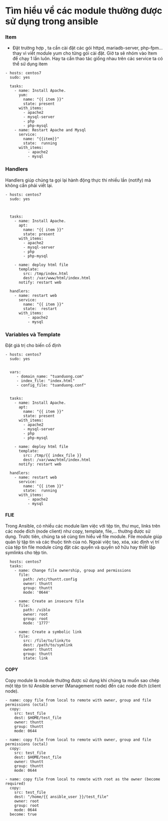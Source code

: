 # Tìm hiểu về các module thường được sử dụng trong ansible

### Item

- Đặt trường hợp , ta cần cài đặt các gói httpd, mariadb-server, php-fpm... thay vì viết module yum cho từng gói cài đặt. Giờ ta sẽ nhóm vào Item để chạy 1 lần luôn. Hay ta cần thao tác giống nhau trên các service ta có thể sử dụng item

```
- hosts: centos7
  sudo: yes

  tasks:
    - name: Install Apache.
      yum:
        name: "{{ item }}"
        state: present
      with_items:
        - apache2
        - mysql-server
        - php
        - php-mysql
    - name: Restart Apache and Mysql
      service:
        name: "{{item}}"
        state:  running
      with_items:
          - apache2
          - mysql
```

### Handlers

Handlers giúp chúng ta gọi lại hành động thực thi nhiều lần (notify) mà không cần phải viết lại.

```
- hosts: centos7
  sudo: yes



  tasks:
    - name: Install Apache.
      apt:
        name: "{{ item }}"
        state: present
      with_items:
        - apache2
        - mysql-server
        - php
        - php-mysql

    - name: deploy html file
      template:
        src: /tmp/index.html
        dest: /var/www/html/index.html
      notify: restart web

  handlers:
    - name: restart web
      service:
        name: "{{ item }}"
        state:  restart
      with_items:
          - apache2
          - mysql
```

### Variables và Template

Đặt giá trị cho biến cố định

```
- hosts: centos7
  sudo: yes


  vars:
     - domain_name: "tuanduong.com"
     - index_file: "index.html"
     - config_file: "tuanduong.conf"


  tasks:
    - name: Install Apache.
      apt:
        name: "{{ item }}"
        state: present
      with_items:
        - apache2
        - mysql-server
        - php
        - php-mysql

    - name: deploy html file
      template:
        src: /tmp/{{ index_file }}
        dest: /var/www/html/index.html
      notify: restart web

  handlers:
    - name: restart web
      service:
        name: "{{ item }}"
        state:  running
      with_items:
          - apache2
          - mysql
```

#### FLIE

Trong Ansible, có nhiều các module làm việc với tệp tin, thư mục, links trên các node đích (node client) như copy, template, file,… thường được sử dụng. Trước tiên, chúng ta sẽ cùng tìm hiểu về file module. File module giúp quản lý tập tin và các thuộc tính của nó. Ngoài việc taọ, xóa, xác định vị trí của tệp tin file module cũng đặt các quyền và quyền sở hữu hay thiết lập symlinks cho tệp tin.

```
  hosts: centos7
  tasks:
    - name: Change file ownership, group and permissions
      file:
        path: /etc/thuntt.config
        owner: thuntt
        group: thuntt
        mode: '0644'
 
    - name: Create an insecure file
      file:
        path: /viblo
        owner: root
        group: root
        mode: '1777'
 
    - name: Create a symbolic link
      file:
        src: /file/to/link/to
        dest: /path/to/symlink
        owner: thuntt
        group: thuntt
        state: link
```

#### COPY

Copy module là module thường được sử dụng khi chúng ta muốn sao chép một tệp tin từ Ansible server (Management node) đến các node đích (client node).

```
- name: copy file from local to remote with owner, group and file permissions (octal)
  copy:
    src: test_file
    dest: $HOME/test_file
    owner: thuntt
    group: thuntt
    mode: 0644
 
- name: copy file from local to remote with owner, group and file permissions (octal)
  copy:
    src: test_file
    dest: $HOME/test_file
    owner: thuntt
    group: thuntt
    mode: 0644
 
- name: copy file from local to remote with root as the owner (become required)
  copy:
    src: test_file
    dest: "/home/{{ ansible_user }}/test_file"
    owner: root
    group: root
    mode: 0644
  become: true
```

